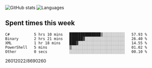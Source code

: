 ![GitHub stats](https://github-readme-stats.vercel.app/api?username=emipa606&theme=github_dark&show_icons=true) 
![Languages](https://github-readme-stats.vercel.app/api/top-langs/?username=emipa606&theme=github_dark&layout=compact)

## Spent times this week
<!--START_SECTION:waka-->

```text
C#           5 hrs 10 mins   ██████████████▒░░░░░░░░░░   57.93 %
Binary       2 hrs 21 mins   ██████▓░░░░░░░░░░░░░░░░░░   26.40 %
XML          1 hr 18 mins    ███▓░░░░░░░░░░░░░░░░░░░░░   14.55 %
PowerShell   5 mins          ▒░░░░░░░░░░░░░░░░░░░░░░░░   01.02 %
Other        0 secs          ░░░░░░░░░░░░░░░░░░░░░░░░░   00.10 %
```

<!--END_SECTION:waka-->


26012022/8690260
